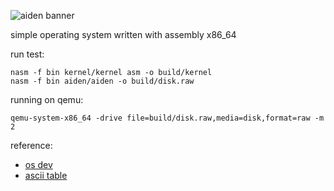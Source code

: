 ![aiden banner](./github/banner.png)

simple operating system written with assembly x86_64

run test:

```
nasm -f bin kernel/kernel asm -o build/kernel
nasm -f bin aiden/aiden -o build/disk.raw
```

running on qemu:
```
qemu-system-x86_64 -drive file=build/disk.raw,media=disk,format=raw -m 2
```

reference:

- [os dev](https://wiki.osdev.org/Expanded_Main_Page)
- [ascii table](https://www.freecodecamp.org/news/ascii-table-hex-to-ascii-value-character-code-chart-2/)
